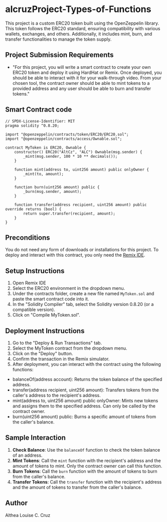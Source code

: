 # alcruzProject-Types-of-Functions
This project is a custom ERC20 token built using the OpenZeppelin library. This token follows the ERC20 standard, ensuring compatibility with various wallets, exchanges, and others. Additionally, it includes mint, burn, and transfer functionalities to manage the token supply.

## Project Submission Requirements
- "For this project, you will write a smart contract to create your own ERC20 token and deploy it using HardHat or Remix. Once deployed, you should be able to interact with it for your walk-through video. From your chosen tool, the contract owner should be able to mint tokens to a provided address and any user should be able to burn and transfer tokens."

## Smart Contract code
```Solidity
// SPDX-License-Identifier: MIT
pragma solidity ^0.8.20;

import "@openzeppelin/contracts/token/ERC20/ERC20.sol";
import "@openzeppelin/contracts/access/Ownable.sol";

contract MyToken is ERC20, Ownable {
    constructor() ERC20("AltCz", "ALC") Ownable(msg.sender) {
        _mint(msg.sender, 100 * 10 ** decimals());
    }

    function mint(address to, uint256 amount) public onlyOwner {
        _mint(to, amount);
    }

    function burn(uint256 amount) public {
        _burn(msg.sender, amount);
    }

    function transfer(address recipient, uint256 amount) public override returns (bool) {
        return super.transfer(recipient, amount);
    }
}
```

## Preconditions
You do not need any form of downloads or installations for this project. To deploy and interact with this contract, you only need the [Remix IDE](https://remix.ethereum.org/#lang=en&optimize=false&runs=200&evmVersion=null&version=soljson-v0.8.26+commit.8a97fa7a.js).

## Setup Instructions
1. Open Remix IDE
2. Select the ERC20 environment in the dropdown menu.
3. Under the contracts folder, create a new file named `MyToken.sol` and paste the smart contract code into it.
4. In the "Solidity Compiler" tab, select the Solidity version 0.8.20 (or a compatible version).
5. Click on "Compile MyToken.sol".

## Deployment Instructions
1. Go to the "Deploy & Run Transactions" tab.
2. Select the MyToken contract from the dropdown menu.
3. Click on the "Deploy" button.
4. Confirm the transaction in the Remix simulator.
5. After deployment, you can interact with the contract using the following functions:
- balanceOf(address account): Returns the token balance of the specified address.
- transfer(address recipient, uint256 amount): Transfers tokens from the caller's address to the recipient's address.
- mint(address to, uint256 amount) public onlyOwner: Mints new tokens and assigns them to the specified address. Can only be called by the contract owner.
- burn(uint256 amount) public: Burns a specific amount of tokens from the caller's balance.

## Sample Interaction
1. **Check Balance**: Use the `balanceOf` function to check the token balance of an address.
2. **Mint Tokens**: Call the `mint` function with the recipient's address and the amount of tokens to mint. Only the contract owner can call this function.
3. **Burn Tokens**: Call the `burn` function with the amount of tokens to burn from the caller's balance.
4. **Transfer Tokens**: Call the `transfer` function with the recipient's address and the amount of tokens to transfer from the caller's balance.

## Author
Althea Louise C. Cruz
